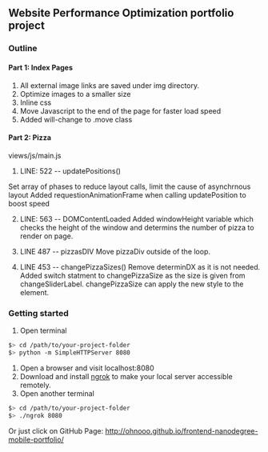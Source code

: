 ## Website Performance Optimization portfolio project


### Outline

#### Part 1: Index Pages

1. All external image links are saved under img directory.
2. Optimize images to a smaller size
3. Inline css
4. Move Javascript to the end of the page for faster load speed
5. Added will-change to .move class


#### Part 2: Pizza

views/js/main.js

1. LINE: 522 -- updatePositions()
  
  Set array of phases to reduce layout calls, limit the cause of asynchrnous layout
  Added requestionAnimationFrame when calling updatePosition to boost speed

2. LINE: 563 -- DOMContentLoaded
  Added windowHeight variable which checks the height of the window and determins the number of pizza to render on page.

3. LINE 487 -- pizzasDIV
  Move pizzaDiv outside of the loop.

4. LINE 453 -- changePizzaSizes()
  Remove determinDX as it is not needed. Added switch statment to changePizzaSize as the size is given from changeSliderLabel. changePizzaSize can apply the new style to the element.


### Getting started

1. Open terminal

  ```bash
  $> cd /path/to/your-project-folder
  $> python -m SimpleHTTPServer 8080
  ```

1. Open a browser and visit localhost:8080
2. Download and install [ngrok](https://ngrok.com/) to make your local server accessible remotely.
3. Open another terminal


  ``` bash
  $> cd /path/to/your-project-folder
  $> ./ngrok 8080
  ```

Or just click on GitHub Page: http://ohnooo.github.io/frontend-nanodegree-mobile-portfolio/

